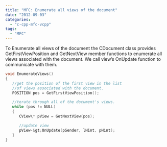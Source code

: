 ```yaml
---
title: "MFC: Enumerate all views of the document"
date: "2012-09-03"
categories: 
  - "c-cpp-mfc-vcpp"
tags: 
  - "MFC"
---
```


To Enumerate all views of the document the CDocument class provides GetFirstViewPosition and GetNextView member functions to enumerate all views associated with the document. We call view’s OnUpdate function to communicate with them.

```c
void EnumerateViews()
{
   //get the position of the first view in the list
   //of views associated with the document.
   POSITION pos = GetFirstViewPosition();

   //terate through all of the document's views.
   while (pos != NULL)
   {
      CView\* pView = GetNextView(pos);

      //update view
      pView-&gt;OnUpdate(pSender, lHint, pHint);
   }
}
```
